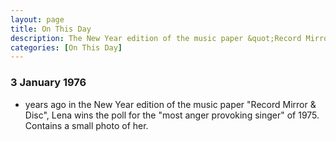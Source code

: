 ```yaml
---
layout: page
title: On This Day
description: The New Year edition of the music paper &quot;Record Mirror & Disc&quot;, Lena wins the poll for the &quot;most anger provoking singer&quot; of 1975. Contains a small photo of her.
categories: [On This Day]
---
```


### 3 January 1976
* <span id="age"></span> years ago in the New Year edition of the music paper &quot;Record Mirror & Disc&quot;, Lena wins the poll for the &quot;most anger provoking singer&quot; of 1975. Contains a small photo of her.

<!-- Script for calculating number of years ago -->
<script>
var dob = '19760103';
var year = Number(dob.substr(0, 4));
var month = Number(dob.substr(4, 2)) - 1;
var day = Number(dob.substr(6, 2));
var today = new Date();
var age = today.getFullYear() - year;
if (today.getMonth() < month || (today.getMonth() == month && today.getDate() < day)) {
  age--;
}
document.getElementById("age").innerHTML=age;
</script>

